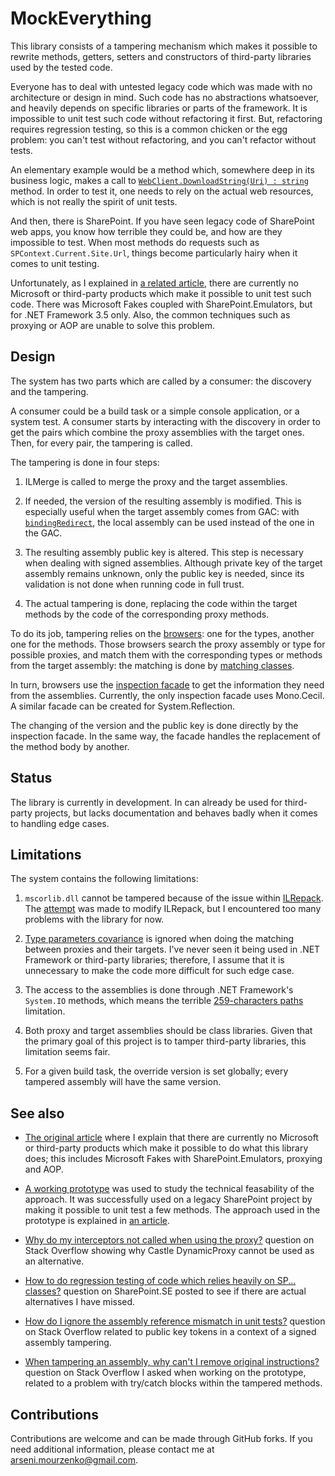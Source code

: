 # MockEverything

This library consists of a tampering mechanism which makes it possible to rewrite methods, getters, setters and constructors of third-party libraries used by the tested code.

Everyone has to deal with untested legacy code which was made with no architecture or design in mind. Such code has no abstractions whatsoever, and heavily depends on specific libraries or parts of the framework. It is impossible to unit test such code without refactoring it first. But, refactoring requires regression testing, so this is a common chicken or the egg problem: you can't test without refactoring, and you can't refactor without tests.

An elementary example would be a method which, somewhere deep in its business logic, makes a call to [`WebClient.DownloadString(Uri) : string`](https://msdn.microsoft.com/en-us/library/ms144200.aspx) method. In order to test it, one needs to rely on the actual web resources, which is not really the spirit of unit tests.

And then, there is SharePoint. If you have seen legacy code of SharePoint web apps, you know how terrible they could be, and how are they impossible to test. When most methods do requests such as `SPContext.Current.Site.Url`, things become particularly hairy when it comes to unit testing.

Unfortunately, as I explained in [a related article](http://blog.pelicandd.com/article/91/tampering-sharepoint-assemblies-part-1), there are currently no Microsoft or third-party products which make it possible to unit test such code. There was Microsoft Fakes coupled with SharePoint.Emulators, but for .NET Framework 3.5 only. Also, the common techniques such as proxying or AOP are unable to solve this problem.

## Design

The system has two parts which are called by a consumer: the discovery and the tampering.

A consumer could be a build task or a simple console application, or a system test. A consumer starts by interacting with the discovery in order to get the pairs which combine the proxy assemblies with the target ones. Then, for every pair, the tampering is called.

The tampering is done in four steps:

 1. ILMerge is called to merge the proxy and the target assemblies.

 1. If needed, the version of the resulting assembly is modified. This is especially useful when the target assembly comes from GAC: with [`bindingRedirect`](https://msdn.microsoft.com/en-us/library/eftw1fys.aspx), the local assembly can be used instead of the one in the GAC.

 1. The resulting assembly public key is altered. This step is necessary when dealing with signed assemblies. Although private key of the target assembly remains unknown, only the public key is needed, since its validation is not done when running code in full trust.

 1. The actual tampering is done, replacing the code within the target methods by the code of the corresponding proxy methods.

To do its job, tampering relies on the [browsers](https://github.com/MainMa/mockeverything/tree/master/MockEverything/Source/Engine/Browsers): one for the types, another one for the methods. Those browsers search the proxy assembly or type for possible proxies, and match them with the corresponding types or methods from the target assembly: the matching is done by [matching classes](https://github.com/MainMa/mockeverything/tree/master/MockEverything/Source/Engine/Matching).

In turn, browsers use the [inspection facade](https://github.com/MainMa/mockeverything/tree/master/MockEverything/Source/Inspection) to get the information they need from the assemblies. Currently, the only inspection facade uses Mono.Cecil. A similar facade can be created for System.Reflection.

The changing of the version and the public key is done directly by the inspection facade. In the same way, the facade handles the replacement of the method body by another.

## Status

The library is currently in development. In can already be used for third-party projects, but lacks documentation and behaves badly when it comes to handling edge cases.

## Limitations

The system contains the following limitations:

 1. `mscorlib.dll` cannot be tampered because of the issue within [ILRepack](https://github.com/gluck/il-repack/issues/53). The [attempt](https://github.com/MainMa/il-repack) was made to modify ILRepack, but I encountered too many problems with the library for now.

 1. [Type parameters covariance](https://msdn.microsoft.com/en-us/library/vstudio/dd469487.aspx) is ignored when doing the matching between proxies and their targets. I've never seen it being used in .NET Framework or third-party libraries; therefore, I assume that it is unnecessary to make the code more difficult for such edge case.

 1. The access to the assemblies is done through .NET Framework's `System.IO` methods, which means the terrible [259-characters paths](http://stackoverflow.com/q/5188527/240613) limitation.

 1. Both proxy and target assemblies should be class libraries. Given that the primary goal of this project is to tamper third-party libraries, this limitation seems fair.

 1. For a given build task, the override version is set globally; every tampered assembly will have the same version.

## See also

 - [The original article](http://blog.pelicandd.com/article/91/tampering-sharepoint-assemblies-part-1) where I explain that there are currently no Microsoft or third-party products which make it possible to do what this library does; this includes Microsoft Fakes with SharePoint.Emulators, proxying and AOP.

 - [A working prototype](http://source.pelicandd.com/codebase/tampering/prototypes/TamperingForTests/) was used to study the technical feasability of the approach. It was successfully used on a legacy SharePoint project by making it possible to unit test a few methods. The approach used in the prototype is explained in [an article](http://blog.pelicandd.com/article/92/tampering-sharepoint-assemblies-part-2).

 - [Why do my interceptors not called when using the proxy?](http://stackoverflow.com/q/31826983/240613) question on Stack Overflow showing why Castle DynamicProxy cannot be used as an alternative.

 - [How to do regression testing of code which relies heavily on SP... classes?](http://sharepoint.stackexchange.com/q/151289/40736) question on SharePoint.SE posted to see if there are actual alternatives I have missed.

 - [How do I ignore the assembly reference mismatch in unit tests?](http://stackoverflow.com/q/31900069/240613) question on Stack Overflow related to public key tokens in a context of a signed assembly tampering.

 - [When tampering an assembly, why can't I remove original instructions?](http://stackoverflow.com/q/31969111/240613) question on Stack Overflow I asked when working on the prototype, related to a problem with try/catch blocks within the tampered methods.

## Contributions

Contributions are welcome and can be made through GitHub forks. If you need additional information, please contact me at arseni.mourzenko@gmail.com.